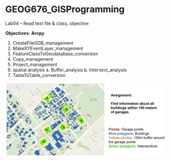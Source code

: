 # GEOG676_GISProgramming

Lab04 – Read text file & class, objective

**Objectives:** 
**Arcpy** 
1. CreateFileGDB_management
2. MakeXYEventLayer_management
3. FeatureClassToGeodatabase_conversion
4. Copy_management
5. Project_management
6. spatial analysis
       a. Buffer_analysis
       b. Intersect_analysis
7. TableToTable_conversion

![jpg](image.jpg)
